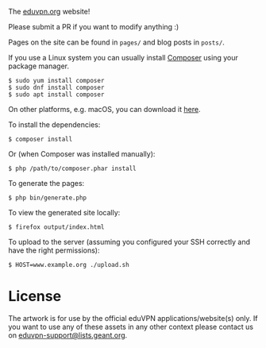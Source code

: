 The [eduvpn.org](https://eduvpn.org) website!

Please submit a PR if you want to modify anything :)

Pages on the site can be found in `pages/` and blog posts in `posts/`.

If you use a Linux system you can usually install 
[Composer](https://getcomposer.org/) using your package manager. 

    $ sudo yum install composer
    $ sudo dnf install composer
    $ sudo apt install composer

On other platforms, e.g. macOS, you can download it 
[here](https://getcomposer.org/composer.phar).

To install the dependencies:

    $ composer install

Or (when Composer was installed manually):

    $ php /path/to/composer.phar install

To generate the pages:

    $ php bin/generate.php

To view the generated site locally:

    $ firefox output/index.html

To upload to the server (assuming you configured your SSH correctly and have
the right permissions): 

    $ HOST=www.example.org ./upload.sh
    
# License

The artwork is for use by the official eduVPN applications/website(s) only. If you want
to use any of these assets in any other context please contact us on 
[eduvpn-support@lists.geant.org](mailto:eduvpn-support@lists.geant.org).
